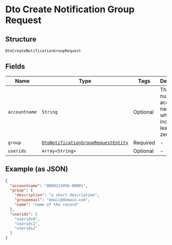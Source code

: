 
# Dto Create Notification Group Request

## Structure

`DtoCreateNotificationGroupRequest`

## Fields

| Name | Type | Tags | Description |
|  --- | --- | --- | --- |
| `accountname` | `String` | Optional | The numeric account name, which must include leading zeros |
| `group` | [`DtoNotificationGroupRequestEntity`](../../doc/models/dto-notification-group-request-entity.md) | Required | - |
| `userids` | `Array<String>` | Optional | - |

## Example (as JSON)

```json
{
  "accountname": "0000123456-00001",
  "group": {
    "description": "a short description",
    "groupemail": "email@domain.com",
    "name": "name of the record"
  },
  "userids": [
    "userids0",
    "userids1",
    "userids2"
  ]
}
```

